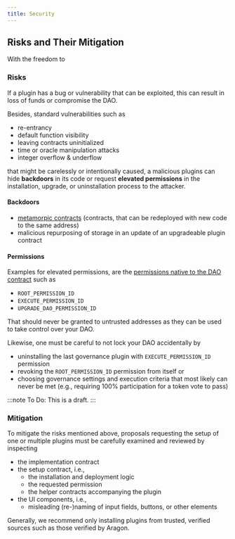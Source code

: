 ```yaml
---
title: Security
---
```


## Risks and Their Mitigation

With the freedom to

### Risks

If a plugin has a bug or vulnerability that can be exploited, this can result in loss of funds or compromise the DAO.

Besides, standard vulnerabilities such as

- re-entrancy
- default function visibility
- leaving contracts uninitialized
- time or oracle manipulation attacks
- integer overflow & underflow

that might be carelessly or intentionally caused, a malicious plugins can hide **backdoors** in its code or request **elevated permissions** in the installation, upgrade, or uninstallation process to the attacker.

#### Backdoors

- [metamorpic contracts](https://a16zcrypto.com/metamorphic-smart-contract-detector-tool/) (contracts, that can be redeployed with new code to the same address)
- malicious repurposing of storage in an update of an upgradeable plugin contract

<!-- Add statement that Aragon will provide / collaborate with 3rd parties to create tools to check for this-->

#### Permissions

Examples for elevated permissions, are the [permissions native to the DAO contract](../../../01-core/02-permissions/index.md/#permissions-native-to-the-dao-contract) such as

- `ROOT_PERMISSION_ID`
- `EXECUTE_PERMISSION_ID`
- `UPGRADE_DAO_PERMISSION_ID`

That should never be granted to untrusted addresses as they can be used to take control over your DAO.

Likewise, one must be careful to not lock your DAO accidentally by

- uninstalling the last governance plugin with `EXECUTE_PERMISSION_ID` permission
- revoking the `ROOT_PERMISSION_ID` permission from itself or
- choosing governance settings and execution criteria that most likely can never be met (e.g., requiring 100% participation for a token vote to pass)

:::note
To Do: This is a draft.
:::

### Mitigation

To mitigate the risks mentioned above, proposals requesting the setup of one or multiple plugins must be carefully examined and reviewed by inspecting

- the implementation contract
- the setup contract, i.e.,
  - the installation and deployment logic
  - the requested permission
  - the helper contracts accompanying the plugin
- the UI components, i.e.,
  - misleading (re-)naming of input fields, buttons, or other elements

Generally, we recommend only installing plugins from trusted, verified sources such as those verified by Aragon.
